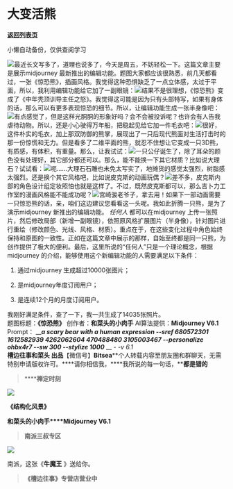 # 大变活熊

[**返回列表页**](/gzh/槽边往事)

小懒自动备份，仅供查阅学习

![](https://mmbiz.qpic.cn/mmbiz_jpg/Ia6gU9JNtkpPQQAibHW4CsTPuUUbGMppJL0Ijicianqnu2mds1iaU6NGaWtuM9YAWGVb7glogqf9clyJeLYtS6kPicw/640?wx_fmt=jpeg&from;=appmsg)最近长文写多了，道理也说多了，今天是周五，不妨轻松一下。这篇文章主要是展示midjourney
最新推出的编辑功能。题图大家都应该很熟悉，前几天都看过，一张《惊恐熊》，插画风格。我觉得这种恐惧缺乏了一点立体感，太过于平面，所以，我利用编辑功能给它加了一副眼镜：![](https://mmbiz.qpic.cn/mmbiz_jpg/Ia6gU9JNtkoS2eNs5UJFHwVYKbgMClWD3NRLicfI2HbTInAO9lqdfebavbXdDyaZvn0lzzKQLZiaoibEuChWic2ZYA/640?wx_fmt=jpeg&from;=appmsg)结果不是很理想，《惊恐熊》变成了《中年秃顶训导主任之怒》。我觉得这可能是因为只有头部特写，如果有身体的话，那么可以有更多表现惊恐的细节。所以，让编辑功能生成一张半身像吧：![](https://mmbiz.qpic.cn/mmbiz_jpg/Ia6gU9JNtkoS2eNs5UJFHwVYKbgMClWDMEviaS2JpiaNvNn7QwPJAVnsu7CqEpafzQT4ZFFSwLhk9ErZ0NhG9ZlA/640?wx_fmt=jpeg&from;=appmsg)有点感觉了，但是这样光胴胴的形象好吗？会不会被投诉呢？也许会有人告我虐待动物。所以，还是小心驶得万年船，把稳起见给它加一件毛衣吧：![](https://mmbiz.qpic.cn/mmbiz_jpg/Ia6gU9JNtkoS2eNs5UJFHwVYKbgMClWDib0XqibU4L7Wziadbs0oPVSV6HWwdNPib6rJSPHsV0icpR8FfMf48EOXk4g/640?wx_fmt=jpeg&from;=appmsg)很好，这件朴实的毛衣，加上那双防御的熊掌，展现出了一只后现代熊面对生活打击时的那一份惊慌和无力。但是看多了二维平面的熊，就忍不住想让它变成一只3D熊，有质感，有体积，有重量。那么，让我试试：![](https://mmbiz.qpic.cn/mmbiz_jpg/Ia6gU9JNtkoS2eNs5UJFHwVYKbgMClWD6EVHlxibnuXPP1TVo0SYhicfyriaicnia9tfO2V3u7CwYicKMCEq9WnKXGibQ/640?wx_fmt=jpeg&from;=appmsg)一只公仔诞生了，除了耳朵的颜色没有处理好，其它部分都还可以。那么，能不能换一下其它材质？比如说大理石？试试看：![](https://mmbiz.qpic.cn/mmbiz_jpg/Ia6gU9JNtkoS2eNs5UJFHwVYKbgMClWDO29G1X0n1PYSp7NBW6JqZ39IQw68DO9tToVxG1beUGCX4rc6qwja9A/640?wx_fmt=jpeg&from;=appmsg)呃......大理石石雕也未免太写实了，地摊货的感觉太强烈，树脂感太强烈。还是换个其它风格吧，比如说皮克斯的动画玩偶？![](https://mmbiz.qpic.cn/mmbiz_jpg/Ia6gU9JNtkoS2eNs5UJFHwVYKbgMClWDrS1OK3iab5clzH0UUJELsbeqiabghlQS65rBv2RFDS2puGVUgKQ6PfLw/640?wx_fmt=jpeg&from;=appmsg)差不多，皮克斯内部的角色设计组定妆照怕也就是这样了。不过，既然皮克斯都可以，那么吉卜力工作室的漫画风格能不能成功呢？![](https://mmbiz.qpic.cn/mmbiz_jpg/Ia6gU9JNtkoS2eNs5UJFHwVYKbgMClWDq3Qasicq140zVsFxvuhmvqemBGZeObIdpicGQw0YsUjbGDHMcGLBj5TQ/640?wx_fmt=jpeg&from;=appmsg)宫崎骏老爷子，拿去用！如果下一部动画需要一只惊恐熊的话，亲，咱们这边建议您看看这一头呢。我如此折腾一只熊，是为了演示midjourney
新推出的编辑功能。 _任何人_ 都可以在midjourney
上传一张照片，然后修改局部（新增一副眼镜），依照原风格扩展图片（半身像），针对图片进行重绘（修改颜色、光线、风格、材质）。重点在于，在这些变化过程中角色始终保持和原图的一致性。正如在这篇文章中展示的那样，自始至终都是同一只熊，为创作提供了极大的便利。最后，这里所说的“任何人”只是一个理论概念，根据midjourney
的介绍，能够使用这个新编辑功能的人需要满足以下条件：  

  1. 通过midjourney 生成超过10000张图片；
  2. 是midjourney年度订阅用户；  

  3. 是连续12个月的月度订阅用户。  

  
我刚好满足条件，查了一下，我一共生成了14035张照片。  
题图标题：**《惊恐熊》** 创作者：**和菜头的小肉手** AI算法提供：**Midjourney V6.1** Prompt： _____a scary
bear with a human expression --sref 680572301 1612582939 4262062604 470488480
3105003467 --personalize ohbx4r7 --sw 300 --stylize 1000___ __ __-_ -v 6.1_  
**槽边往事****和菜头
出品******【微信号】****Bitsea******个人转载内容至朋友圈和群聊天，无需特别申请版权许可。****请你相信我，****我所说的每一句话，****都是错的**

> ******禅定时刻**

![](https://mmbiz.qpic.cn/mmbiz_png/Ia6gU9JNtkoS2eNs5UJFHwVYKbgMClWDD9wCeSs1PPb2VT8ndYcsbNvgRJO3hMcvtN45lm8MNQScibsxU2iaTu0g/640?wx_fmt=png&from;=appmsg)

**《结构化风景》**

**和菜头的小肉手****Midjourney V6.1**

> **南派三叔专区**

![](https://mmbiz.qpic.cn/mmbiz_jpg/Ia6gU9JNtkojQiboSF9XyHIFkZeGQDGuaxssoMoic9EjKBFagXP18b4Ur483XFTVzO92tvclYv8qJrWmRjyicufLA/640?wx_fmt=jpeg&from;=appmsg)

南派，这张《**牛魔王** 》送给你。

> **《槽边往事》专营店营业中**

